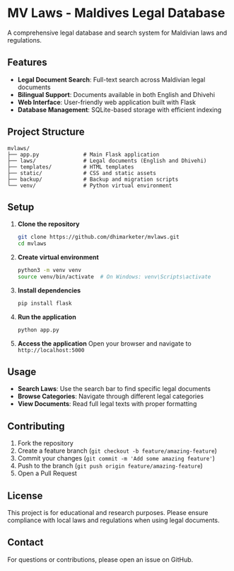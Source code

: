 # MV Laws - Maldives Legal Database

A comprehensive legal database and search system for Maldivian laws and regulations.

## Features

- **Legal Document Search**: Full-text search across Maldivian legal documents
- **Bilingual Support**: Documents available in both English and Dhivehi
- **Web Interface**: User-friendly web application built with Flask
- **Database Management**: SQLite-based storage with efficient indexing

## Project Structure

```
mvlaws/
├── app.py              # Main Flask application
├── laws/               # Legal documents (English and Dhivehi)
├── templates/          # HTML templates
├── static/             # CSS and static assets
├── backup/             # Backup and migration scripts
└── venv/               # Python virtual environment
```

## Setup

1. **Clone the repository**
   ```bash
   git clone https://github.com/dhimarketer/mvlaws.git
   cd mvlaws
   ```

2. **Create virtual environment**
   ```bash
   python3 -m venv venv
   source venv/bin/activate  # On Windows: venv\Scripts\activate
   ```

3. **Install dependencies**
   ```bash
   pip install flask
   ```

4. **Run the application**
   ```bash
   python app.py
   ```

5. **Access the application**
   Open your browser and navigate to `http://localhost:5000`

## Usage

- **Search Laws**: Use the search bar to find specific legal documents
- **Browse Categories**: Navigate through different legal categories
- **View Documents**: Read full legal texts with proper formatting

## Contributing

1. Fork the repository
2. Create a feature branch (`git checkout -b feature/amazing-feature`)
3. Commit your changes (`git commit -m 'Add some amazing feature'`)
4. Push to the branch (`git push origin feature/amazing-feature`)
5. Open a Pull Request

## License

This project is for educational and research purposes. Please ensure compliance with local laws and regulations when using legal documents.

## Contact

For questions or contributions, please open an issue on GitHub.
